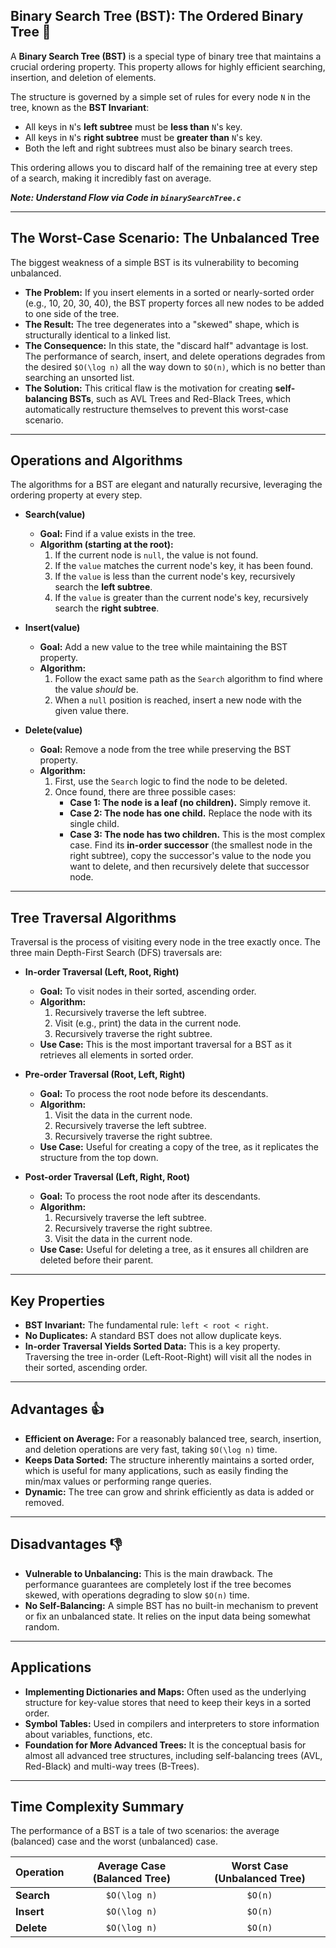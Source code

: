 ## Binary Search Tree (BST): The Ordered Binary Tree 🌲

A **Binary Search Tree (BST)** is a special type of binary tree that maintains a crucial ordering property. This property allows for highly efficient searching, insertion, and deletion of elements.

The structure is governed by a simple set of rules for every node `N` in the tree, known as the **BST Invariant**:
* All keys in `N`'s **left subtree** must be **less than** `N`'s key.
* All keys in `N`'s **right subtree** must be **greater than** `N`'s key.
* Both the left and right subtrees must also be binary search trees.

This ordering allows you to discard half of the remaining tree at every step of a search, making it incredibly fast on average.

***Note: Understand Flow via Code in `binarySearchTree.c`***

---

## The Worst-Case Scenario: The Unbalanced Tree

The biggest weakness of a simple BST is its vulnerability to becoming unbalanced.

* **The Problem:** If you insert elements in a sorted or nearly-sorted order (e.g., 10, 20, 30, 40), the BST property forces all new nodes to be added to one side of the tree.
* **The Result:** The tree degenerates into a "skewed" shape, which is structurally identical to a linked list.
* **The Consequence:** In this state, the "discard half" advantage is lost. The performance of search, insert, and delete operations degrades from the desired `$O(\log n)` all the way down to `$O(n)`, which is no better than searching an unsorted list.
* **The Solution:** This critical flaw is the motivation for creating **self-balancing BSTs**, such as AVL Trees and Red-Black Trees, which automatically restructure themselves to prevent this worst-case scenario.

---

## Operations and Algorithms

The algorithms for a BST are elegant and naturally recursive, leveraging the ordering property at every step.

* **Search(value)**
    * **Goal:** Find if a value exists in the tree.
    * **Algorithm (starting at the root):**
        1.  If the current node is `null`, the value is not found.
        2.  If the `value` matches the current node's key, it has been found.
        3.  If the `value` is less than the current node's key, recursively search the **left subtree**.
        4.  If the `value` is greater than the current node's key, recursively search the **right subtree**.

* **Insert(value)**
    * **Goal:** Add a new value to the tree while maintaining the BST property.
    * **Algorithm:**
        1.  Follow the exact same path as the `Search` algorithm to find where the value *should* be.
        2.  When a `null` position is reached, insert a new node with the given value there.

* **Delete(value)**
    * **Goal:** Remove a node from the tree while preserving the BST property.
    * **Algorithm:**
        1.  First, use the `Search` logic to find the node to be deleted.
        2.  Once found, there are three possible cases:
            * **Case 1: The node is a leaf (no children).** Simply remove it.
            * **Case 2: The node has one child.** Replace the node with its single child.
            * **Case 3: The node has two children.** This is the most complex case. Find its **in-order successor** (the smallest node in the right subtree), copy the successor's value to the node you want to delete, and then recursively delete that successor node.

---

## Tree Traversal Algorithms

Traversal is the process of visiting every node in the tree exactly once. The three main Depth-First Search (DFS) traversals are:

* **In-order Traversal (Left, Root, Right)**
    * **Goal:** To visit nodes in their sorted, ascending order.
    * **Algorithm:**
        1.  Recursively traverse the left subtree.
        2.  Visit (e.g., print) the data in the current node.
        3.  Recursively traverse the right subtree.
    * **Use Case:** This is the most important traversal for a BST as it retrieves all elements in sorted order.

* **Pre-order Traversal (Root, Left, Right)**
    * **Goal:** To process the root node before its descendants.
    * **Algorithm:**
        1.  Visit the data in the current node.
        2.  Recursively traverse the left subtree.
        3.  Recursively traverse the right subtree.
    * **Use Case:** Useful for creating a copy of the tree, as it replicates the structure from the top down.

* **Post-order Traversal (Left, Right, Root)**
    * **Goal:** To process the root node after its descendants.
    * **Algorithm:**
        1.  Recursively traverse the left subtree.
        2.  Recursively traverse the right subtree.
        3.  Visit the data in the current node.
    * **Use Case:** Useful for deleting a tree, as it ensures all children are deleted before their parent.

---

## Key Properties

* **BST Invariant:** The fundamental rule: `left < root < right`.
* **No Duplicates:** A standard BST does not allow duplicate keys.
* **In-order Traversal Yields Sorted Data:** This is a key property. Traversing the tree in-order (Left-Root-Right) will visit all the nodes in their sorted, ascending order.

---

## Advantages 👍

* **Efficient on Average:** For a reasonably balanced tree, search, insertion, and deletion operations are very fast, taking `$O(\log n)` time.
* **Keeps Data Sorted:** The structure inherently maintains a sorted order, which is useful for many applications, such as easily finding the min/max values or performing range queries.
* **Dynamic:** The tree can grow and shrink efficiently as data is added or removed.

---

## Disadvantages 👎

* **Vulnerable to Unbalancing:** This is the main drawback. The performance guarantees are completely lost if the tree becomes skewed, with operations degrading to slow `$O(n)` time.
* **No Self-Balancing:** A simple BST has no built-in mechanism to prevent or fix an unbalanced state. It relies on the input data being somewhat random.

---

## Applications

* **Implementing Dictionaries and Maps:** Often used as the underlying structure for key-value stores that need to keep their keys in a sorted order.
* **Symbol Tables:** Used in compilers and interpreters to store information about variables, functions, etc.
* **Foundation for More Advanced Trees:** It is the conceptual basis for almost all advanced tree structures, including self-balancing trees (AVL, Red-Black) and multi-way trees (B-Trees).

---

## Time Complexity Summary

The performance of a BST is a tale of two scenarios: the average (balanced) case and the worst (unbalanced) case.

| Operation | Average Case (Balanced Tree) | Worst Case (Unbalanced Tree) |
| :-------- | :--------------------------: | :--------------------------: |
| **Search**|          `$O(\log n)`        |            `$O(n)`           |
| **Insert**|          `$O(\log n)`        |            `$O(n)`           |
| **Delete**|          `$O(\log n)`        |            `$O(n)`           |